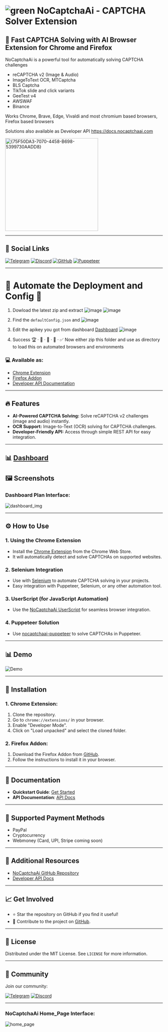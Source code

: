 # ![green](https://github.com/user-attachments/assets/3623a6ff-9995-426f-901f-339ae8ce4182) NoCaptchaAi - CAPTCHA Solver Extension

## 🚀 Fast CAPTCHA Solving with AI Browser Extension for Chrome and Firefox 

NoCaptchaAi is a powerful tool for automatically solving CAPTCHA challenges
- reCAPTCHA v2 (Image & Audio)
- ImageToText OCR, MTCaptcha
- BLS Captcha
- TikTok slide and click variants
- GeeTest v4
- AWSWAF
- Binance
  
Works Chrome, Brave, Edge, Vivaldi and most chromium based browsers, Firefox based browsers

Solutions also available as Developer API https://docs.nocaptchaai.com

<img width="297" alt="{75F50DA3-7070-4458-B698-5399730AADD8}" src="https://github.com/user-attachments/assets/55fcc615-17a3-48f7-9528-2dbca6e6e8e3" />



---

## 🔗 Social Links

[![Telegram](https://img.shields.io/badge/Telegram-2CA5E0?style=for-the-badge&logo=telegram&logoColor=white)](https://t.me/your_telegram_link)
[![Discord](https://img.shields.io/badge/Discord-7289DA?style=for-the-badge&logo=discord&logoColor=white)](https://discord.gg/your_discord_link)
[![GitHub](https://img.shields.io/badge/GitHub-181717?style=for-the-badge&logo=github&logoColor=white)](https://github.com/your_username_or_repo)
[![Puppeteer](https://img.shields.io/badge/Puppeteer-000000?style=for-the-badge&logo=puppeteer&logoColor=white)](https://pptr.dev/)

---


# 🤖 Automate the Deployment and Config 🤖

1) Dowload the latest zip and extract
![image](https://github.com/user-attachments/assets/e9a9cf1b-e56b-4d0e-8bfe-1fb302e19c16)
![image](https://github.com/user-attachments/assets/2ef35647-0777-4e13-a4ce-94ebe192611f)

2) Find the `defaultConfig.json` and 
![image](https://github.com/user-attachments/assets/356f45c7-8240-456f-a366-302a34071da0)

3) Edit the apikey you got from dashboard [Dashboard](https://dash.nocaptchaai.com/?ref=github)
![image](https://github.com/user-attachments/assets/e783f7c6-e9de-4439-a062-2ca9c164b90d)

4) Success 🏆 · 🎯 · 🚀 · 🌟 · ✅️
Now either zip this folder and use as directory to load this on automated browsers and environments



### 💻 Available as:
- [Chrome Extension](https://github.com/noCaptchaAi/noCaptcha_extension)  
- [Firefox Addon](https://github.com/noCaptchaAi/firefox-addon)
- [Developer API Documentation](https://docs.nocaptchaai.com/en/token/qCaptcha.html)

---

## 🔥 Features

- **AI-Powered CAPTCHA Solving:** Solve reCAPTCHA v2 challenges (image and audio) instantly.
- **OCR Support:** Image-to-Text (OCR) solving for CAPTCHA challenges.
- **Developer-Friendly API:** Access through simple REST API for easy integration.

---

## 📊 [Dashboard](https://dash.nocaptchaai.com/?ref=github)

## 🖼️ Screenshots

### Dashboard Plan Interface:
![dashboard_img](https://github.com/user-attachments/assets/40f953c6-308b-4a76-98b5-bcbda310b261)

---

## ⚙️ How to Use

### 1. **Using the Chrome Extension**

- Install the [Chrome Extension](https://github.com/noCaptchaAi/noCaptcha_extension) from the Chrome Web Store.
- It will automatically detect and solve CAPTCHAs on supported websites.

### 2. **Selenium Integration**

- Use with [Selenium](https://github.com/Hammad69275/NoCaptchaSolver) to automate CAPTCHA solving in your projects.
- Easy integration with Puppeteer, Selenium, or any other automation tool.

### 3. **UserScript (for JavaScript Automation)**

- Use the [NoCaptchaAi UserScript](https://github.com/noCaptchaAi/qCaptchaSolver.user.js) for seamless browser integration.

### 4. **Puppeteer Solution**

- Use [nocaptchaai-puppeteer](https://github.com/noCaptchaAi/nocaptchaai-puppeteer) to solve CAPTCHAs in Puppeteer.

---

## 📊 Demo

![Demo](https://user-images.githubusercontent.com/4178343/180646819-324163a8-0c4c-4571-b01c-2f98ab8a1127.gif)


---

## 🔨 Installation

### 1. **Chrome Extension:**

1. Clone the repository.
2. Go to `chrome://extensions/` in your browser.
3. Enable "Developer Mode".
4. Click on "Load unpacked" and select the cloned folder.

### 2. **Firefox Addon:**

1. Download the Firefox Addon from [GitHub](https://github.com/noCaptchaAi/firefox-addon).
2. Follow the instructions to install it in your browser.

---

## 📑 Documentation

- **Quickstart Guide**: [Get Started](https://docs.nocaptchaai.com/en/GetStarted/quickstart.html)
- **API Documentation**: [API Docs](https://docs.nocaptchaai.com/en/token/qCaptcha.html)

---

## 🔧 Supported Payment Methods

- PayPal
- Cryptocurrency
- Webmoney (Card, UPI, Stripe coming soon)

---

## 📢 Additional Resources

- [NoCaptchaAi GitHub Repository](https://github.com/noCaptchaAi/qCaptchaSolverApi/)
- [Developer API Docs](https://docs.nocaptchaai.com/en/token/qCaptcha.html)

---

## 📈 Get Involved

- ⭐️ Star the repository on GitHub if you find it useful!
- 📝 Contribute to the project on [GitHub](https://github.com/noCaptchaAi).

---

## 🔑 License

Distributed under the MIT License. See `LICENSE` for more information.

---

## 👥 Community

Join our community:

[![Telegram](https://img.shields.io/badge/Telegram-2CA5E0?style=for-the-badge&logo=telegram&logoColor=white)](https://t.me/your_telegram_link)
[![Discord](https://img.shields.io/badge/Discord-7289DA?style=for-the-badge&logo=discord&logoColor=white)](https://discord.gg/your_discord_link)

---


### NoCaptchaAi Home_Page Interface:
![home_page](https://github.com/user-attachments/assets/7c46915c-bd48-41d7-80ae-6737135065f5)

